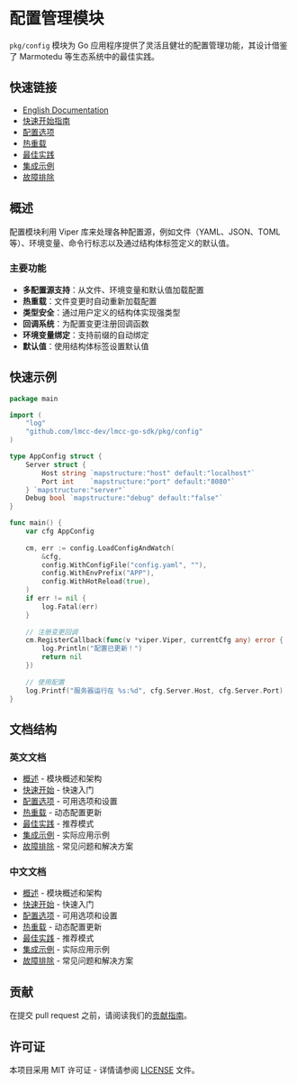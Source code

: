 # 配置管理模块

`pkg/config` 模块为 Go 应用程序提供了灵活且健壮的配置管理功能，其设计借鉴了 Marmotedu 等生态系统中的最佳实践。

## 快速链接

- [English Documentation](README.md)
- [快速开始指南](zh/01_quick_start_zh.md)
- [配置选项](zh/02_configuration_options_zh.md)
- [热重载](zh/03_hot_reload_zh.md)
- [最佳实践](zh/04_best_practices_zh.md)
- [集成示例](zh/05_integration_examples_zh.md)
- [故障排除](zh/06_troubleshooting_zh.md)

## 概述

配置模块利用 Viper 库来处理各种配置源，例如文件（YAML、JSON、TOML 等）、环境变量、命令行标志以及通过结构体标签定义的默认值。

### 主要功能

- **多配置源支持**：从文件、环境变量和默认值加载配置
- **热重载**：文件变更时自动重新加载配置
- **类型安全**：通过用户定义的结构体实现强类型
- **回调系统**：为配置变更注册回调函数
- **环境变量绑定**：支持前缀的自动绑定
- **默认值**：使用结构体标签设置默认值

## 快速示例

```go
package main

import (
    "log"
    "github.com/lmcc-dev/lmcc-go-sdk/pkg/config"
)

type AppConfig struct {
    Server struct {
        Host string `mapstructure:"host" default:"localhost"`
        Port int    `mapstructure:"port" default:"8080"`
    } `mapstructure:"server"`
    Debug bool `mapstructure:"debug" default:"false"`
}

func main() {
    var cfg AppConfig
    
    cm, err := config.LoadConfigAndWatch(
        &cfg,
        config.WithConfigFile("config.yaml", ""),
        config.WithEnvPrefix("APP"),
        config.WithHotReload(true),
    )
    if err != nil {
        log.Fatal(err)
    }
    
    // 注册变更回调
    cm.RegisterCallback(func(v *viper.Viper, currentCfg any) error {
        log.Println("配置已更新！")
        return nil
    })
    
    // 使用配置
    log.Printf("服务器运行在 %s:%d", cfg.Server.Host, cfg.Server.Port)
}
```

## 文档结构

### 英文文档
- [概述](en/00_overview.md) - 模块概述和架构
- [快速开始](en/01_quick_start.md) - 快速入门
- [配置选项](en/02_configuration_options.md) - 可用选项和设置
- [热重载](en/03_hot_reload.md) - 动态配置更新
- [最佳实践](en/04_best_practices.md) - 推荐模式
- [集成示例](en/05_integration_examples.md) - 实际应用示例
- [故障排除](en/06_troubleshooting.md) - 常见问题和解决方案

### 中文文档
- [概述](zh/00_overview_zh.md) - 模块概述和架构
- [快速开始](zh/01_quick_start_zh.md) - 快速入门
- [配置选项](zh/02_configuration_options_zh.md) - 可用选项和设置
- [热重载](zh/03_hot_reload_zh.md) - 动态配置更新
- [最佳实践](zh/04_best_practices_zh.md) - 推荐模式
- [集成示例](zh/05_integration_examples_zh.md) - 实际应用示例
- [故障排除](zh/06_troubleshooting_zh.md) - 常见问题和解决方案

## 贡献

在提交 pull request 之前，请阅读我们的[贡献指南](../../../CONTRIBUTING.md)。

## 许可证

本项目采用 MIT 许可证 - 详情请参阅 [LICENSE](../../../LICENSE) 文件。